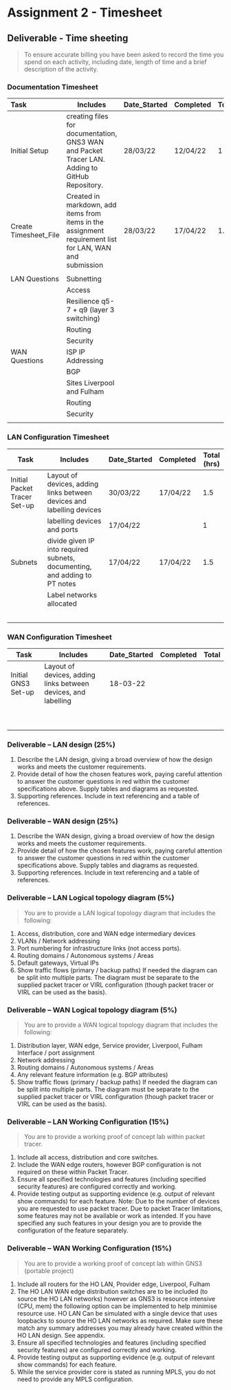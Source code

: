 # Assignment 2 - Timesheet

## Deliverable - Time sheeting

> To ensure accurate billing you have been asked to record the time you spend on each activity,  including date, length of time and a brief description of the activity.

### Documentation Timesheet

| Task                       | Includes                                                     | Date_Started | Completed | Total |
| :------------------------- | ------------------------------------------------------------ | ------------ | --------- | ----- |
| Initial Setup              | creating files for documentation, GNS3 WAN and Packet Tracer LAN. Adding to GitHub Repository. | 28/03/22     | 12/04/22  | 1     |
| Create<br />Timesheet_File | Created in markdown, add items from items in the assignment requirement list for LAN, WAN and submission | 28/03/22     | 17/04/22  | 1.5   |
|                            |                                                              |              |           |       |
| LAN Questions              | Subnetting                                                   |              |           |       |
|                            | Access                                                       |              |           |       |
|                            | Resilience q5-7 + q9 (layer 3 switching)                     |              |           |       |
|                            | Routing                                                      |              |           |       |
|                            | Security                                                     |              |           |       |
| WAN Questions              | ISP IP Addressing                                            |              |           |       |
|                            | BGP                                                          |              |           |       |
|                            | Sites Liverpool and Fulham                                   |              |           |       |
|                            | Routing                                                      |              |           |       |
|                            | Security                                                     |              |           |       |
|                            |                                                              |              |           |       |

### LAN Configuration Timesheet

| Task | Includes | Date_Started | Completed | Total (hrs) |
| ---- | ------------ | --------- | ----------- | ----------- |
| Initial Packet Tracer Set-up | Layout of devices, adding links between devices and  labelling devices | 30/03/22 | 17/04/22 | 1.5 |
|  | labelling devices and ports | 17/04/22 |           | 1 |
|Subnets|divide given IP into required subnets, documenting, and adding to PT notes| 17/04/22 | 17/04/22 | 1.5 |
|      | Label networks allocated |              |           |             |
|      |      |              |           |             |
|      |      |              |           |             |
|      |      |              |           |             |
|      |      |              |           |             |
|      |      |              |           |             |

### WAN Configuration Timesheet

| Task | Includes | Date_Started | Completed | Total |
| ---- | ------------ | --------- | ----------- | ----------- |
| Initial GNS3 Set-up | Layout of devices, adding links between devices, and labelling | 18-03-22 |           |             |
|                     |                                                              |              |           |       |
|||              |           |             |
|      |      |              |           |             |
|      |      |              |           |             |
|      |      |              |           |             |
|      |      |              |           |             |
|      |      |              |           |             |
|      |      |              |           |             |
| | ||||

### Deliverable – LAN design (25%)

1. Describe the LAN design, giving a broad overview of how the design works and meets the  customer requirements.
2. Provide detail of how the chosen features work, paying careful attention to answer the  customer questions in red within the customer specifications above. Supply tables and  diagrams as requested.
3. Supporting references. Include in text referencing and a table of references. 

### Deliverable – WAN design (25%) 

1. Describe the WAN design, giving a broad overview of how the design works and meets the  customer requirements.
2. Provide detail of how the chosen features work, paying careful attention to answer the  customer questions in red within the customer specifications above. Supply tables and  diagrams as requested.
3. Supporting references. Include in text referencing and a table of references. 

### Deliverable – LAN Logical topology diagram (5%)

> You are to provide a LAN logical topology diagram that includes the following: 

1. Access, distribution, core and WAN edge intermediary devices
2. VLANs / Network addressing
3. Port numbering for infrastructure links (not access ports).
4. Routing domains / Autonomous systems / Areas 
5. Default gateways, Virtual IPs
6. Show traffic flows (primary / backup paths) If needed the diagram can be split into multiple parts. The diagram must be separate to the supplied  packet tracer or VIRL configuration (though packet tracer or VIRL can be used as the basis). 

### Deliverable – WAN Logical topology diagram (5%)

>You are to provide a WAN logical topology diagram that includes the following: 

1. Distribution layer, WAN edge, Service provider, Liverpool, Fulham
   Interface / port assignment
2. Network addressing 
3. Routing domains / Autonomous systems / Areas
4. Any relevant feature information (e.g. BGP attributes)
5. Show traffic flows (primary / backup paths) If needed the diagram can be split into multiple parts. The diagram must be separate to the supplied packet tracer or VIRL configuration (though packet tracer or VIRL can be used as the basis). 

### Deliverable – LAN Working Configuration (15%)

> You are to provide a working proof of concept lab within packet tracer. 

1. Include all access, distribution and core switches.
2. Include the WAN edge routers, however BGP configuration is not required on these within  Packet Tracer. 
3. Ensure all specified technologies and features (including specified security features) are  configured correctly and working.
4.  Provide testing output as supporting evidence (e.g. output of relevant show commands) for  each feature. Note: Due to the number of devices you are requested to use packet tracer. Due to packet Tracer  limitations, some features may not be available or work as intended. If you have specified any such  features in your design you are to provide the configuration of the feature separately.  
### Deliverable – WAN Working Configuration (15%) 
> You are to provide a working proof of concept lab within GNS3 (portable project) 

1. Include all routers for the HO LAN, Provider edge, Liverpool, Fulham
2. The HO LAN WAN edge distribution switches are to be included (to source the HO LAN  networks) however as GNS3 is resource intensive (CPU, mem) the following option can be  implemented to help minimise resource use. HO LAN Can be simulated with a single device that uses loopbacks to source the HO LAN networks as  required. Make sure these match any summary addresses you may already have created  within the HO LAN design. See appendix. 
3. Ensure all specified technologies and features (including specified security features) are  configured correctly and working.
4.  Provide testing output as supporting evidence (e.g. output of relevant show commands) for  each feature.
5. While the service provider core is stated as running MPLS, you do not need to provide any  MPLS configuration. 

